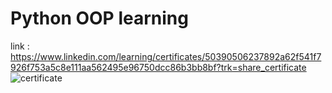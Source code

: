 # Python OOP learning
link : https://www.linkedin.com/learning/certificates/50390506237892a62f541f7926f753a5c8e111aa562495e96750dcc86b3bb8bf?trk=share_certificate
![certificate](https://media-exp1.licdn.com/dms/image/C4E1FAQF1YGv-M_f3hw/feedshare-document-cover-images_1280/0/1644334339674?e=1644422400&v=beta&t=f1qCgx5j-wPaZBFN7jd5YNxvwLYLakL_-ijVdpRIwso)
